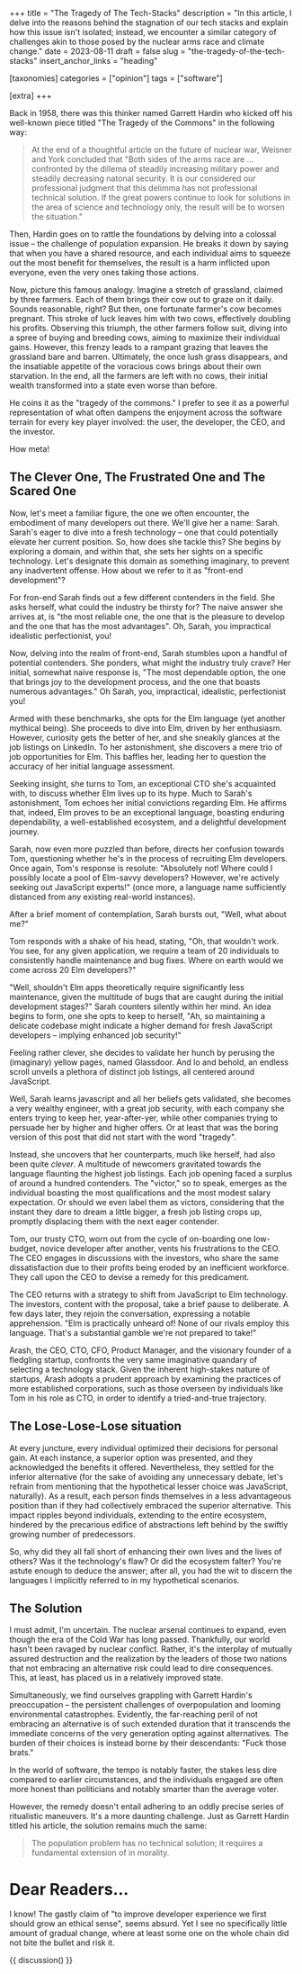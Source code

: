 +++
title = "The Tragedy of The Tech-Stacks"
description = "In this article, I delve into the reasons behind the stagnation of our tech stacks and explain how this issue isn't isolated; instead, we encounter a similar category of challenges akin to those posed by the nuclear arms race and climate change."
date = 2023-08-11
draft = false
slug = "the-tragedy-of-the-tech-stacks"
insert_anchor_links = "heading"

[taxonomies]
categories = ["opinion"]
tags  = ["software"]

[extra]
+++

Back in 1958, there was this thinker named Garrett Hardin who kicked off his well-known piece titled "The Tragedy of the Commons" in the following way: 
> At the end of a thoughtful article on the future of nuclear war, Weisner and York concluded that "Both sides of the arms race are ... confronted by the dillema of steadily increasing military power and steadily decreasing natonal security. It is our considered our professional judgment that this delimma has not professional technical solution. If the great powers continue to look for solutions in the area of science and technology only, the result will be to worsen the situation."

Then, Hardin goes on to rattle the foundations by delving into a colossal issue – the challenge of population expansion. He breaks it down by saying that when you have a shared resource, and each individual aims to squeeze out the most benefit for themselves, the result is a harm inflicted upon everyone, even the very ones taking those actions.


Now, picture this famous analogy. Imagine a stretch of grassland, claimed by three farmers. Each of them brings their cow out to graze on it daily. Sounds reasonable, right? But then, one fortunate farmer's cow becomes pregnant. This stroke of luck leaves him with two cows, effectively doubling his profits. Observing this triumph, the other farmers follow suit, diving into a spree of buying and breeding cows, aiming to maximize their individual gains. However, this frenzy leads to a rampant grazing that leaves the grassland bare and barren. Ultimately, the once lush grass disappears, and the insatiable appetite of the voracious cows brings about their own starvation. In the end, all the farmers are left with no cows, their initial wealth transformed into a state even worse than before.

He coins it as the "tragedy of the commons." I prefer to see it as a powerful representation of what often dampens the enjoyment across the software terrain for every key player involved: the user, the developer, the CEO, and the investor.

How meta!


## The Clever One, The Frustrated One and The Scared One 

Now, let's meet a familiar figure, the one we often encounter, the embodiment of many developers out there. We'll give her a name: Sarah. Sarah's eager to dive into a fresh technology – one that could potentially elevate her current position. So, how does she tackle this? She begins by exploring a domain, and within that, she sets her sights on a specific technology. Let's designate this domain as something imaginary, to prevent any inadvertent offense. How about we refer to it as "front-end development"?

For fron-end Sarah finds out a few different contenders in the field. She asks herself, what could the industry be thirsty for? The naive answer she arrives at, is "the most reliable one, the one that is the pleasure to develop and the one that has the most advantages". Oh, Sarah, you impractical idealistic perfectionist, you! 

Now, delving into the realm of front-end, Sarah stumbles upon a handful of potential contenders. She ponders, what might the industry truly crave? Her initial, somewhat naive response is, "The most dependable option, the one that brings joy to the development process, and the one that boasts numerous advantages." Oh Sarah, you, impractical, idealistic, perfectionist you!

Armed with these benchmarks, she opts for the Elm language (yet another mythical being). She proceeds to dive into Elm, driven by her enthusiasm. However, curiosity gets the better of her, and she sneakily glances at the job listings on LinkedIn. To her astonishment, she discovers a mere trio of job opportunities for Elm. This baffles her, leading her to question the accuracy of her initial language assessment.

Seeking insight, she turns to Tom, an exceptional CTO she's acquainted with, to discuss whether Elm lives up to its hype. Much to Sarah's astonishment, Tom echoes her initial convictions regarding Elm. He affirms that, indeed, Elm proves to be an exceptional language, boasting enduring dependability, a well-established ecosystem, and a delightful development journey.


Sarah, now even more puzzled than before, directs her confusion towards Tom, questioning whether he's in the process of recruiting Elm developers. Once again, Tom's response is resolute: "Absolutely not! Where could I possibly locate a pool of Elm-savvy developers? However, we're actively seeking out JavaScript experts!" (once more, a language name sufficiently distanced from any existing real-world instances).

After a brief moment of contemplation, Sarah bursts out, "Well, what about me?"


Tom responds with a shake of his head, stating, "Oh, that wouldn't work. You see, for any given application, we require a team of 20 individuals to consistently handle maintenance and bug fixes. Where on earth would we come across 20 Elm developers?"

"Well, shouldn't Elm apps theoretically require significantly less maintenance, given the multitude of bugs that are caught during the initial development stages?" Sarah counters silently within her mind. An idea begins to form, one she opts to keep to herself, "Ah, so maintaining a delicate codebase might indicate a higher demand for fresh JavaScript developers – implying enhanced job security!"

Feeling rather clever, she decides to validate her hunch by perusing the (imaginary) yellow pages, named Glassdoor. And lo and behold, an endless scroll unveils a plethora of distinct job listings, all centered around JavaScript.


Well, Sarah learns javascript and all her beliefs gets validated, she becomes a very wealthy engineer, with a great job security, with each company she enters trying to keep her, year-after-yer, while other companies trying to persuade her by higher and higher offers. Or at least that was the boring version of this post that did not start with the word "tragedy". 

Instead, she uncovers that her counterparts, much like herself, had also been quite *clever*. A multitude of newcomers gravitated towards the language flaunting the highest job listings. Each job opening faced a surplus of around a hundred contenders. The "victor," so to speak, emerges as the individual boasting the most qualifications and the most modest salary expectation. Or should we even label them as victors, considering that the instant they dare to dream a little bigger, a fresh job listing crops up, promptly displacing them with the next eager contender.

Tom, our trusty CTO, worn out from the cycle of on-boarding one low-budget, novice developer after another, vents his frustrations to the CEO. The CEO engages in discussions with the investors, who share the same dissatisfaction due to their profits being eroded by an inefficient workforce. They call upon the CEO to devise a remedy for this predicament.

The CEO returns with a strategy to shift from JavaScript to Elm technology. The investors, content with the proposal, take a brief pause to deliberate. A few days later, they rejoin the conversation, expressing a notable apprehension. "Elm is practically unheard of! None of our rivals employ this language. That's a substantial gamble we're not prepared to take!"


Arash, the CEO, CTO, CFO, Product Manager, and the visionary founder of a fledgling startup, confronts the very same imaginative quandary of selecting a technology stack.
Given the inherent high-stakes nature of startups, Arash adopts a prudent approach by examining the practices of more established corporations, such as those overseen by individuals like Tom in his role as CTO, in order to identify a tried-and-true trajectory.

## The Lose-Lose-Lose situation

At every juncture, every individual optimized their decisions for personal gain. At each instance, a superior option was presented, and they acknowledged the benefits it offered. Nevertheless, they settled for the inferior alternative (for the sake of avoiding any unnecessary debate, let's refrain from mentioning that the hypothetical lesser choice was JavaScript, naturally). As a result, each person finds themselves in a less advantageous position than if they had collectively embraced the superior alternative. This impact ripples beyond individuals, extending to the entire ecosystem, hindered by the precarious edifice of abstractions left behind by the swiftly growing number of predecessors.

So, why did they all fall short of enhancing their own lives and the lives of others? Was it the technology's flaw? Or did the ecosystem falter? You're astute enough to deduce the answer; after all, you had the wit to discern the languages I implicitly referred to in my hypothetical scenarios.

## The Solution 

I must admit, I'm uncertain. The nuclear arsenal continues to expand, even though the era of the Cold War has long passed. Thankfully, our world hasn't been ravaged by nuclear conflict. Rather, it's the interplay of mutually assured destruction and the realization by the leaders of those two nations that not embracing an alternative risk could lead to dire consequences. This, at least, has placed us in a relatively improved state.

Simultaneously, we find ourselves grappling with Garrett Hardin's preoccupation – the persistent challenges of overpopulation and looming environmental catastrophes. Evidently, the far-reaching peril of not embracing an alternative is of such extended duration that it transcends the immediate concerns of the very generation opting against alternatives. The burden of their choices is instead borne by their descendants: "Fuck those brats."

In the world of software, the tempo is notably faster, the stakes less dire compared to earlier circumstances, and the individuals engaged are often more honest than politicians and notably smarter than the average voter.

However, the remedy doesn't entail adhering to an oddly precise series of ritualistic maneuvers. It's a more daunting challenge. Just as Garrett Hardin titled his article, the solution remains much the same:
> The population problem has no technical solution; it requires a fundamental extension of in morality.



# Dear Readers...

I know! The gastly claim of "to improve developer experience we first should grow an ethical sense", seems absurd. 
Yet I see no specifically little amount of gradual change, where at least some one on the whole chain did not bite the bullet and risk it. 


{{ discussion() }}

